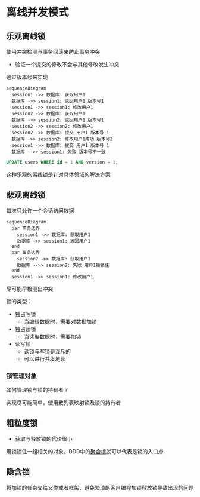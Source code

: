 # 离线并发模式

## 乐观离线锁

使用冲突检测与事务回滚来防止事务冲突

- 验证一个提交的修改不会与其他修改发生冲突

通过版本号来实现

```mermaid
sequenceDiagram
  session1 ->> 数据库: 获取用户1
  数据库 ->> session1: 返回用户1 版本号1
  session1 ->> session1: 修改用户1
  session2 ->> 数据库: 获取用户1
  数据库 ->> session2: 返回用户1 版本号1
  session2 ->> session2: 修改用户1
  session2 ->> 数据库: 提交 用户1 版本号 1
  数据库 ->> session2: 修改用户1成功 版本号2
  session1 ->> 数据库: 提交 用户1 版本号 1
  数据库 -->> session1: 失败 版本号不一致
```

```sql
UPDATE users WHERE id = 1 AND version = 1;
```

这种乐观的离线锁是针对具体领域的解决方案

## 悲观离线锁

每次只允许一个会话访问数据

```mermaid
sequenceDiagram
  par 事务边界
    session1 ->> 数据库: 获取用户1
    数据库 ->> session1: 返回用户1
  end
  par 事务边界
    session2 ->> 数据库: 获取用户1
    数据库 -->> session2: 失败 用户1被锁住
  end
  session1 ->> session1: 修改用户1
```

尽可能早检测出冲突

锁的类型：

- 独占写锁
  - 当编辑数据时，需要对数据加锁
- 独占读锁
  - 当读取数据时，需要加锁
- 读写锁
  - 读锁与写锁是互斥的
  - 可以进行并发地读

### 锁管理对象

如何管理锁与锁的持有者？

实现尽可能简单，使用散列表映射锁及锁的持有者

## 粗粒度锁

- 获取与释放锁的代价很小

用锁锁住一组相关的对象，DDD中的[聚合根](/软件工程/领域驱动设计.md#聚合)就可以代表是锁的入口点

## 隐含锁

将加锁的任务交给父类或者框架，避免繁琐的客户编程加锁释放锁导致出现的问题
